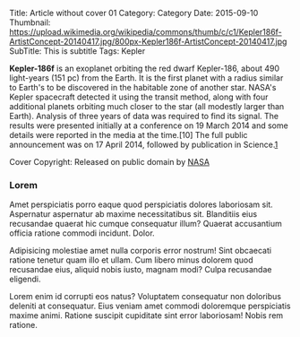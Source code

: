 Title: Article without cover 01
Category: Category
Date: 2015-09-10
Thumbnail: https://upload.wikimedia.org/wikipedia/commons/thumb/c/c1/Kepler186f-ArtistConcept-20140417.jpg/800px-Kepler186f-ArtistConcept-20140417.jpg
SubTitle: This is subtitle
Tags: Kepler

**Kepler-186f** is an exoplanet orbiting the red dwarf Kepler-186,
about 490 light-years (151 pc) from the Earth. It is the first planet
with a radius similar to Earth's to be discovered in the habitable zone of
another star. NASA's Kepler spacecraft detected it using the transit
method, along with four additional planets orbiting much closer to the star
(all modestly larger than Earth). Analysis of three years of data was
required to find its signal. The results were presented initially at a
conference on 19 March 2014 and some details were reported in the media
at the time.[10] The full public announcement was on 17 April 2014,
followed by publication in Science.[1]

Cover Copyright: Released on public domain by [NASA](http://www.nasa.gov/ames/kepler/digital-press-kit-kepler-186f-an-earth-size-habitable-zone-planet/#.U1Ax5PldUpm)

### Lorem

Amet perspiciatis porro eaque quod perspiciatis dolores laboriosam sit.
Aspernatur aspernatur ab maxime necessitatibus sit. Blanditiis eius
recusandae quaerat hic cumque consequatur illum? Quaerat accusantium
officia ratione commodi incidunt. Dolor.

Adipisicing molestiae amet nulla corporis error nostrum! Sint obcaecati
ratione tenetur quam illo et ullam. Cum libero minus dolorem quod
recusandae eius, aliquid nobis iusto, magnam modi? Culpa recusandae
eligendi.

Lorem enim id corrupti eos natus? Voluptatem consequatur non doloribus
deleniti at consequatur. Eius veniam amet commodi doloremque perspiciatis
maxime animi. Ratione suscipit cupiditate sint error laboriosam! Nobis rem
ratione.

[1]: https://en.wikipedia.org/wiki/Kepler-186f
